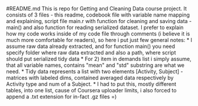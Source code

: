 #README.md
This is repo for Getting and Cleaning Data course project. 
It consists of 3 files - this readme, codebook file with variable name mapping and explaining, script file main.r with function for cleaning and saving data - main() and also function for reading serialized dataset.
      I prefer to explain how my code works inside of my code file through comments (i believe it is much more comfortable for readers), so here i put just few general notes:
      * I assume raw data already extracted, and for function main() you need specify folder where raw data extracted and also a path, where script should put serialized tidy data
      * For 2) item in demands list i simply assume, that all variable names, contains "mean" and "std" substring are what we need.
      * Tidy data represents a list with two elements [Activity, Subject] - matrices with labeled dims, contained  averaged data respectively by Activity type and num of a Subject. 
      * I had to put this, mostly different tables, into one list, cause of Coursera uploader limits, i also forced to append a .txt extension for in-fact .gz files =)
